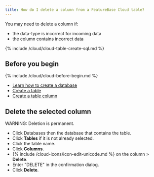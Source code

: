 ```yaml
---
title: How do I delete a column from a FeatureBase Cloud table?
---
```


You may need to delete a column if:
* the data-type is incorrect for incoming data
* the column contains incorrect data

{% include /cloud/cloud-table-create-sql.md %}

## Before you begin

{% include /cloud/cloud-before-begin.md %}
* [Learn how to create a database](/cloud/cloud-databases/cloud-db-create)
* [Create a table](/cloud/cloud-tables/cloud-table-create)
* [Create a table column](/cloud/cloud-tables/cloud-table-add-column)

## Delete the selected column

WARNING: Deletion is permanent.

* Click Databases then the database that contains the table.
* Click **Tables** if it is not already selected.
* Click the table name.
* Click **Columns**.
* {% include /cloud-icons/icon-edit-unicode.md %} on the column > **Delete**.
* Enter "DELETE" in the confirmation dialog.
* Click **Delete**.
